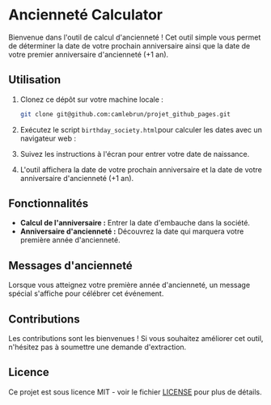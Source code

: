 #  Ancienneté Calculator

Bienvenue dans l'outil de calcul d'ancienneté ! Cet outil simple vous permet de déterminer la date de votre prochain anniversaire ainsi que la date de votre  premier anniversaire d'ancienneté (+1 an).

## Utilisation

1. Clonez ce dépôt sur votre machine locale :

    ```bash
    git clone git@github.com:camlebrun/projet_github_pages.git
    ```


2. Exécutez le script  `birthday_society.html`pour calculer les dates  avec un navigateur web :

3. Suivez les instructions à l'écran pour entrer votre date de naissance.

4. L'outil affichera la date de votre prochain anniversaire et la date de votre anniversaire d'ancienneté (+1 an).

## Fonctionnalités

- **Calcul de l'anniversaire :** Entrer la date d'embauche dans la société.
- **Anniversaire d'ancienneté :** Découvrez la date qui marquera votre première année d'ancienneté.

## Messages d'ancienneté

Lorsque vous atteignez votre première année d'ancienneté, un message spécial s'affiche pour célébrer cet événement.

## Contributions

Les contributions sont les bienvenues ! Si vous souhaitez améliorer cet outil, n'hésitez pas à soumettre une demande d'extraction.

## Licence

Ce projet est sous licence MIT - voir le fichier [LICENSE](LICENSE) pour plus de détails.
